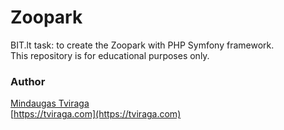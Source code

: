 # Zoopark
BIT.lt task: to create the Zoopark with PHP Symfony framework.  
This repository is for educational purposes only.

[comment]: <> (## Preview)

[comment]: <> (<img width="600" src="https://github.com/nubranger/zoopark/blob/main/assets/images/screenshots/scr1.png?raw=true">  )

[comment]: <> (<img width="600" src="https://github.com/nubranger/zoopark/blob/main/assets/images/screenshots/scr2.png?raw=true">  )

[comment]: <> (<img width="600" src="https://github.com/nubranger/zoopark/blob/main/assets/images/screenshots/scr3.png?raw=true">  )

### Author
[Mindaugas Tviraga](https://github.com/nubranger)  
[https://tviraga.com](https://tviraga.com)
